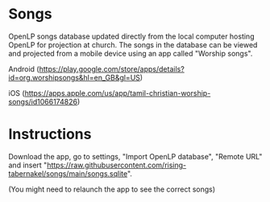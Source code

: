 # Songs
OpenLP songs database updated directly from the local computer hosting OpenLP for projection at church.
The songs in the database can be viewed and projected from a mobile device using an app called "Worship songs".

Android (https://play.google.com/store/apps/details?id=org.worshipsongs&hl=en_GB&gl=US)

iOS (https://apps.apple.com/us/app/tamil-christian-worship-songs/id1066174826)

# Instructions

Download the app, go to settings, "Import OpenLP database", "Remote URL" 
and insert "https://raw.githubusercontent.com/rising-tabernakel/songs/main/songs.sqlite".

(You might need to relaunch the app to see the correct songs)
